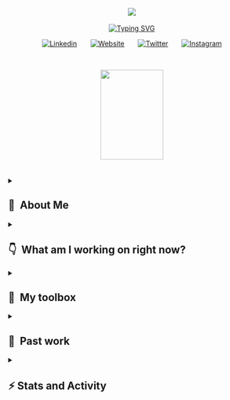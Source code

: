 <p align="center">
  <a href="https://github.com/MadeByParker">
    <img src="https://imgur.com/CcIl23O.png"/>
  </a>
</p>

<p align="center">
  <!-- Typing SVG by DenverCoder1 - https://github.com/DenverCoder1/readme-typing-svg -->
  <a href="https://git.io/typing-svg"><img src="https://readme-typing-svg.demolab.com?font=Fira+Code&size=22&pause=1000&color=0884DF&center=true&vCenter=true&random=false&width=540&height=55&lines=Always+learning+new+things;Data+Forensics+Investigator+in+the+day;Web+Developer+at+night;Cyber+Security+Advocate;5%2B+years+of+coding+experience" alt="Typing SVG" /></a>
</p>

<p align="center">
  <a href="https://www.linkedin.com/in/madebyparker/"><img width="32px" alt="Linkedin" title="Linkedin" src="https://imgur.com/kHKUX5F.png"/></a>
  &#8287;&#8287;&#8287;&#8287;&#8287;
  <a href="https://harryparker.co.uk/"><img width="32" alt="Website" title="Website" src="https://imgur.com/oEMrwNP.png"/></a>
  &#8287;&#8287;&#8287;&#8287;&#8287;
  <a href="https://twitter.com/MadeByParker12"><img width="32" alt="Twitter" title="Twitter" src="https://imgur.com/LSb3I96.png"/></a>
  &#8287;&#8287;&#8287;&#8287;&#8287;
  <a href="https://www.instagram.com/_madebyparker/"><img width="32" alt="Instagram" title="Instagram" src="https://imgur.com/42s3BEX.png"/></a>
</p>

<br/> 

<p align="center">
  <a href="https://github.com/MadeByParker">
    <img src="https://imgur.com/6gBBfs8.png" width="128px" height="183px"/>
  </a>
</p>

<br/>

<details>
  <summary><h2>👦 &nbsp;About Me</h2></summary>

  <h3>👋 &nbsp;Hi there, my name is Harry</h3>

  <p align="left">I have a big interest in technology (more specifically Cyber Security and protecting people online), currently working in Data Forensics. I enjoy coding cyber security projects, wondering about how AI will take over the world alongside creating interactive, user-friendly UI websites. I play football, sometimes too passionate, enjoy playing video games and being an all-round good human being. You can find me on Instagram <a href="https://www.instagram.com/_madebyparker/">@_madebyparker</a>. You can also check out my <a href="https://harryparker.co.uk">personal portfolio</a> for more.</p>

⚡ Fun fact: ... I have cerebral palsy but that doesn't stop me from loving what I'm doing.

  
  <h3>🎓 &nbsp;Education:</h3> 

<p align="left">
  <ul>
    <li>Plymouth University (2019 - 2020): BSc (Hons) Computer Science Foundation Year - 1st (First Class)</li>
    <li>Plymouth University (2020 - 2023): BSc (Hons) Computer Science (Cyber Security) - 2:1 (Upper Second)</li>
  </ul>

</details>

<details>
  <summary><h2>👇 &nbsp;What am I working on right now?</h2></summary>

<h3><b>Coming Soon in 2024</b></h3>

<p align="center">I'm currently working on my new personal portfolio website. This will incorporate all of my knowledge of Cyber Security and Web Development to design and create an 3D interactive portfolio which will display the arsenal of skills that I have obtained through education and self learning. Follow the journey [here](https://github.com/MadeByParker/Parker-Command-Central)</p>

<p align="center">
  <a href="https://github.com/MadeByParker/Parker-Command-Central">
    <img src="https://imgur.com/zQnj8nb.png"/>
  </a>
</p>

</details>

<details>
  <summary><h2>🧰 &nbsp;My toolbox</h2></summary>

  <img  src="https://raw.githubusercontent.com/devicons/devicon/1119b9f84c0290e0f0b38982099a2bd027a48bf1/icons/javascript/javascript-original.svg" alt="JavaScript" width="50" height="50"/> &nbsp;<img  src="https://raw.githubusercontent.com/devicons/devicon/1119b9f84c0290e0f0b38982099a2bd027a48bf1/icons/nodejs/nodejs-plain.svg" alt="NodeJS" width="50" height="50"/> &nbsp; <img  src="https://raw.githubusercontent.com/devicons/devicon/1119b9f84c0290e0f0b38982099a2bd027a48bf1/icons/react/react-original.svg" alt="ReactJS" width="50" height="50" style="margin:0 auto; display:block;"/> &nbsp;<img src="https://raw.githubusercontent.com/devicons/devicon/1119b9f84c0290e0f0b38982099a2bd027a48bf1/icons/firebase/firebase-plain-wordmark.svg" alt="Firebase" width="50" height="50"/> &nbsp;<img  src="https://raw.githubusercontent.com/devicons/devicon/1119b9f84c0290e0f0b38982099a2bd027a48bf1/icons/vscode/vscode-original.svg" alt="VSCode" width="50" height="50"/> &nbsp;<img  src="https://raw.githubusercontent.com/devicons/devicon/1119b9f84c0290e0f0b38982099a2bd027a48bf1/icons/photoshop/photoshop-line.svg" alt="Photoshop" width="50" height="50"/> &nbsp;<img src="https://github.com/devicons/devicon/blob/master/icons/aftereffects/aftereffects-original.svg" alt="After Effects" width="50" height="50"/> &nbsp;<img  src="https://github.com/CyrisXD/CyrisXD/raw/master/assets/Github.png" alt="Github"/> &nbsp;<img  src="https://raw.githubusercontent.com/devicons/devicon/1119b9f84c0290e0f0b38982099a2bd027a48bf1/icons/html5/html5-plain.svg" alt="HTML5" width="50" height="50"/> &nbsp;<img  src="https://raw.githubusercontent.com/devicons/devicon/1119b9f84c0290e0f0b38982099a2bd027a48bf1/icons/css3/css3-original.svg" alt="CSS3" width="50" height="50"/> &nbsp;<img src="https://github.com/devicons/devicon/blob/master/icons/jira/jira-original.svg" alt="Jira" width="50" height="50"/> &nbsp;<img src="https://github.com/devicons/devicon/blob/master/icons/python/python-original.svg" alt="Python" width="50" height="50"/> &nbsp;<img src="https://github.com/devicons/devicon/blob/master/icons/csharp/csharp-original.svg" alt="C-Sharp" width="50" height="50"/> &nbsp;<img src="https://github.com/devicons/devicon/blob/master/icons/electron/electron-original.svg" alt="Electron" width="50" height="50"/> &nbsp;<img src="https://cdn.jsdelivr.net/gh/devicons/devicon@latest/icons/tailwindcss/tailwindcss-original.svg" alt="Tailwind CSS" width="50" height="50"/> 
  
</details>

<details>
  <summary><h2>📕 &nbsp;Past work</h2></summary>

  <p align="left">
    <a href="https://github.com/MadeByParker/FaceCCTV"><img width="420" src="https://github-readme-stats.vercel.app/api/pin/?username=MadeByParker&repo=FaceCCTV&theme=react&bg_color=0d1116&title_color=96d6ff&hide_border=true&icon_color=007ec6&show_icons=false&show_description=false" alt="COMP2002 AI Projects"></a>
    <a href="https://github.com/MadeByParker/COMP2002-Artificial-Intelligence-Projects"><img width="420" src="https://github-readme-stats.vercel.app/api/pin/?username=MadeByParker&repo=Artificial_Intelligence_COMP2002&theme=react&bg_color=0d1116&title_color=96d6ff&hide_border=true&icon_color=007ec6&show_icons=false&show_description=false" alt="COMP2002 AI Projects"></a>
    <a href="https://github.com/MadeByParker/Sound-Factory"><img width="420" src="https://github-readme-stats.vercel.app/api/pin/?username=MadeByParker&repo=Sound-Factory&theme=react&bg_color=0d1116&title_color=96d6ff&hide_border=true&icon_color=007ec6&show_icons=false&show_description=false" alt="COMP2002 AI Projects"></a>
  </p>
  
</details>

<details> 
  <summary><h2>⚡ Stats and Activity</h2></summary>

  <h3>🔥 Streak Stats</h3>

  <!-- GitHub Readme Streak Stats - https://github.com/DenverCoder1/github-readme-streak-stats -->
  <p>
    <a href="https://git.io/streak-stats"><img src="https://streak-stats.demolab.com?user=MadeByParker&theme=vue-dark&hide_border=true&border_radius=5" alt="GitHub Streak" /></a>
  </p>

  <h3>💻 GitHub Profile Stats</h3>

  <!-- https://github.com/anuraghazra/github-readme-stats -->

  <a href="https://github.com/anuraghazra/github-readme-stats"><img alt="My Github Stats" src="https://github-readme-stats.vercel.app/api/?username=MadeByParker&count_private=true&theme=vue-dark&showicons=true&hide_border=true&bg_color=273849&title_color=41b581&icon_color=007ec6&color=FFFFFF" height="192px"/></a>
  <a href="https://github.com/anuraghazra/github-readme-stats"><img alt="DenverCoder1's Top Languages" src="https://github-readme-stats.vercel.app/api/top-langs/?username=MadeByParker&langs_count=8&layout=compact&theme=vue-dark&hide_border=true&bg_color=273849&title_color=41b581&icon_color=007ec6&hide=PHP" height="192px"/></a>
  <br/>

  <b>Note:</b> Top languages is only a metric of the languages my public code consists of and doesn't reflect experience or skill level.
  
  <!-- https://github.com/ashutosh00710/github-readme-activity-graph -->

  <a href="https://github.com/ashutosh00710/github-readme-activity-graph"><img alt="MadeByParker's Activity Graph" src="https://github-readme-activity-graph.vercel.app/graph/?username=MadeByParker&bg_color=0d1116&color=41b883&line=41b883&point=FFFFFF&hide_border=true" /></a>
  
</details>

<!--

## 💻 Technologies Used:

* Visual Studio 2019 / VSC.
* Boostrap v4 / v5.
* Materialize CSS / Tailwind CSS
* C#
* HTML, CSS, JavaScript
* C# Console App (.NET Framework)
* Google Firebase (Authentication, Cloud Storage, and Hosting)
* Microsoft Azure Hosting
* React
* PHP -->
